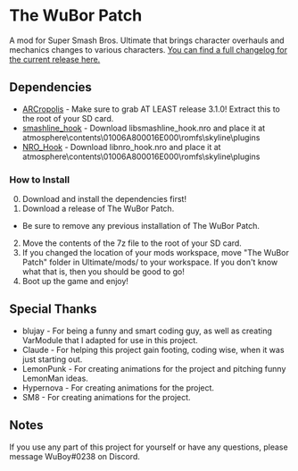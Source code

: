 # The WuBor Patch

A mod for Super Smash Bros. Ultimate that brings character overhauls and mechanics changes to various characters. [You can find a full changelog for the current release here.](https://docs.google.com/document/d/1t0nvUXDJA4nYl3URAfJ0BPBpUWSaeyBb6TJmhpSQajU)

## Dependencies

* [ARCropolis](https://github.com/Raytwo/ARCropolis) - Make sure to grab AT LEAST release 3.1.0! Extract this to the root of your SD card.
* [smashline_hook](https://github.com/blu-dev/smashline_hook/releases/latest) - Download libsmashline_hook.nro and place it at atmosphere\contents\01006A800016E000\romfs\skyline\plugins
* [NRO_Hook](https://github.com/ultimate-research/nro-hook-plugin/releases/tag/beta) - Download libnro_hook.nro and place it at atmosphere\contents\01006A800016E000\romfs\skyline\plugins

### How to Install

0. Download and install the dependencies first!
1. Download a release of The WuBor Patch.
- Be sure to remove any previous installation of The WuBor Patch.
2. Move the contents of the 7z file to the root of your SD card.
3. If you changed the location of your mods workspace, move "The WuBor Patch" folder in Ultimate/mods/ to your workspace. If you don't know what that is, then you should be good to go!
4. Boot up the game and enjoy!

## Special Thanks

* blujay - For being a funny and smart coding guy, as well as creating VarModule that I adapted for use in this project.
* Claude - For helping this project gain footing, coding wise, when it was just starting out.
* LemonPunk - For creating animations for the project and pitching funny LemonMan ideas.
* Hypernova - For creating animations for the project.
* SM8 - For creating animations for the project.

## Notes

If you use any part of this project for yourself or have any questions, please message WuBoy#0238 on Discord.
